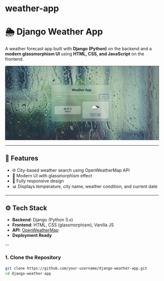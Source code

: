 # weather-app
# 🌦️ Django Weather App

A weather forecast app built with **Django (Python)** on the backend and a **modern glassmorphism UI** using **HTML, CSS, and JavaScript** on the frontend.

![App Screenshot](https://github.com/Ashish20001/weather-app/blob/main/Screenshot%202025-06-17%20134548.png)


---

## 📌 Features

- 🌐 City-based weather search using OpenWeatherMap API
- 💎 Modern UI with glassmorphism effect
- 📱 Fully responsive design
- 📊 Displays temperature, city name, weather condition, and current date

---

## ⚙️ Tech Stack

- **Backend**: Django (Python 3.x)
- **Frontend**: HTML, CSS (glassmorphism), Vanilla JS
- **API**: [OpenWeatherMap](https://openweathermap.org/api)
- **Deployment Ready**

--

### 1. Clone the Repository
```bash
git clone https://github.com/your-username/django-weather-app.git
cd django-weather-app
